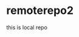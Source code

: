 # remoterepo2<html>
<head>
    <title> this is devops lab 
    </title>
</head>
<body>
    this is local repo<p>
</body>
</html>
